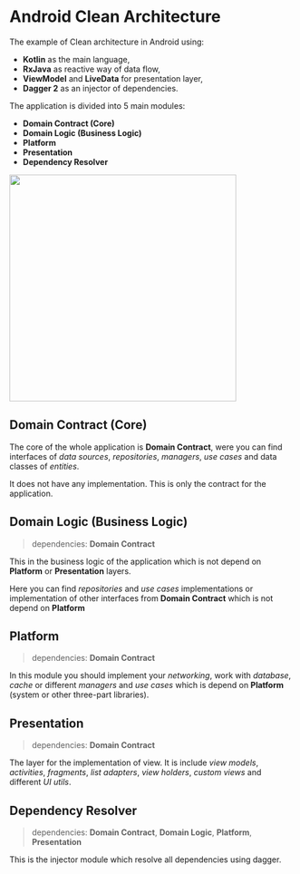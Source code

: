 # Android Clean Architecture

The example of Clean architecture in Android using:
- **Kotlin** as the main language,
- **RxJava** as reactive way of data flow,
- **ViewModel** and **LiveData** for presentation layer,
- **Dagger 2** as an injector of dependencies.

The application is divided into 5 main modules:
- **Domain Contract (Core)**
- **Domain Logic (Business Logic)**
- **Platform**
- **Presentation**
- **Dependency Resolver**

<img src="https://lh6.googleusercontent.com/jpY-L2ccqlLLkyFGMlKMPmsZK5yN_iH4xX9Idxo9cFWSO2XTPwvf1a0TsL8w1XIcDjGhROYnAw8c8RE2LhaN=w2880-h1712-rw" width="400">

## Domain Contract (Core)

The core of the whole application is **Domain Contract**, were
you can find interfaces of _data sources_, _repositories_, _managers_,
_use cases_ and data classes of _entities_.

It does not have any implementation. This is only the contract for
the application.

## Domain Logic (Business Logic)
> dependencies: **Domain Contract**

This in the business logic of the application which is not depend
on **Platform** or **Presentation** layers.

Here you can find _repositories_ and _use cases_ implementations or
implementation of other interfaces from **Domain Contract** which is
not depend on **Platform**

## Platform
> dependencies: **Domain Contract**

In this module you should implement your _networking_, work with
_database_, _cache_ or different _managers_ and _use cases_ which
is depend on **Platform** (system or other three-part libraries).

## Presentation
> dependencies: **Domain Contract**

The layer for the implementation of view. It is include _view models_,
_activities_, _fragments_, _list adapters_, _view holders_,
_custom views_ and different _UI utils_.


## Dependency Resolver
> dependencies: **Domain Contract**, **Domain Logic**, **Platform**,
**Presentation**

This is the injector module which resolve all dependencies using dagger.
